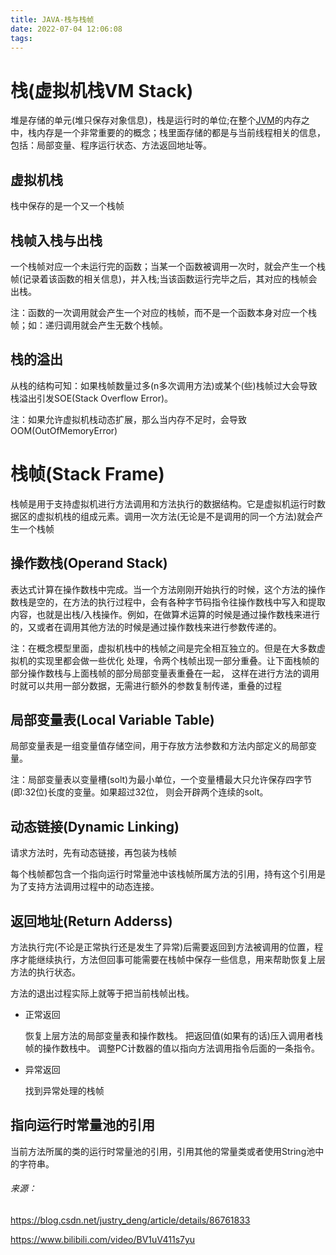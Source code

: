 ```yaml
---
title: JAVA-栈与栈帧
date: 2022-07-04 12:06:08
tags:
---
```


# 栈(虚拟机栈VM Stack)

堆是存储的单元(堆只保存对象信息)，栈是运行时的单位;在整个[JVM](https://so.csdn.net/so/search?q=JVM&spm=1001.2101.3001.7020)的内存之中，栈内存是一个非常重要的的概念；栈里面存储的都是与当前线程相关的信息，包括：局部变量、程序运行状态、方法返回地址等。

## 虚拟机栈

栈中保存的是一个又一个栈帧

## 栈帧入栈与出栈

一个栈帧对应一个未运行完的函数；当某一个函数被调用一次时，就会产生一个栈帧(记录着该函数的相关信息)，并入栈;当该函数运行完毕之后，其对应的栈帧会出栈。

注：函数的一次调用就会产生一个对应的栈帧，而不是一个函数本身对应一个栈帧；如：递归调用就会产生无数个栈帧。

## 栈的溢出

从栈的结构可知：如果栈帧数量过多(n多次调用方法)或某个(些)栈帧过大会导致栈溢出引发SOE(Stack Overflow Error)。

注：如果允许虚拟机栈动态扩展，那么当内存不足时，会导致OOM(OutOfMemoryError)

<!-- more -->

# 栈帧(Stack Frame)

栈帧是用于支持虚拟机进行方法调用和方法执行的数据结构。它是虚拟机运行时数据区的虚拟机栈的组成元素。调用一次方法(无论是不是调用的同一个方法)就会产生一个栈帧

## 操作数栈(Operand Stack)

表达式计算在操作数栈中完成。当一个方法刚刚开始执行的时候，这个方法的操作数栈是空的，在方法的执行过程中，会有各种字节码指令往操作数栈中写入和提取内容，也就是出栈/入栈操作。例如，在做算术运算的时候是通过操作数栈来进行的，又或者在调用其他方法的时候是通过操作数栈来进行参数传递的。

注：在概念模型里面，虚拟机栈中的栈帧之间是完全相互独立的。但是在大多数虚拟机的实现里都会做一些优化
       处理，令两个栈帧出现一部分重叠。让下面栈帧的部分操作数栈与上面栈帧的部分局部变量表重叠在一起，
       这样在进行方法的调用时就可以共用一部分数据，无需进行额外的参数复制传递，重叠的过程

## 局部变量表(Local Variable Table)

局部变量表是一组变量值存储空间，用于存放方法参数和方法内部定义的局部变量。

注：局部变量表以变量槽(solt)为最小单位，一个变量槽最大只允许保存四字节(即:32位)长度的变量。如果超过32位，
    则会开辟两个连续的solt。

## 动态链接(Dynamic Linking)

请求方法时，先有动态链接，再包装为栈帧

每个栈帧都包含一个指向运行时常量池中该栈帧所属方法的引用，持有这个引用是为了支持方法调用过程中的动态连接。

## 返回地址(Return Adderss)

方法执行完(不论是正常执行还是发生了异常)后需要返回到方法被调用的位置，程序才能继续执行，方法但回事可能需要在栈帧中保存一些信息，用来帮助恢复上层方法的执行状态。

方法的退出过程实际上就等于把当前栈帧出栈。

- 正常返回

  恢复上层方法的局部变量表和操作数栈。
  把返回值(如果有的话)压入调用者栈帧的操作数栈中。
  调整PC计数器的值以指向方法调用指令后面的一条指令。

- 异常返回

  找到异常处理的栈帧



## 指向运行时常量池的引用

当前方法所属的类的运行时常量池的引用，引用其他的常量类或者使用String池中的字符串。





###### 来源：

https://blog.csdn.net/justry_deng/article/details/86761833

https://www.bilibili.com/video/BV1uV411s7yu
